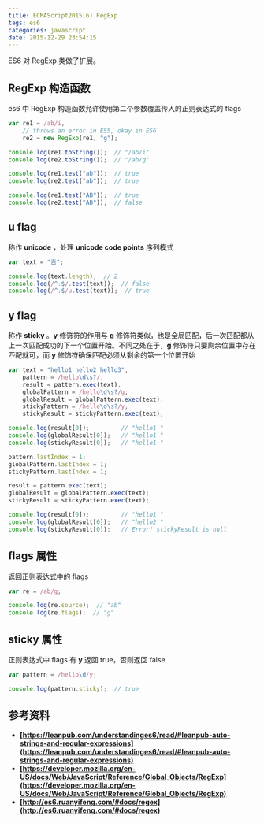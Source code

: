 ```yaml
---
title: ECMAScript2015(6) RegExp
tags: es6
categories: javascript
date: 2015-12-29 23:54:15
---
```


ES6 对 RegExp 类做了扩展。
<!--more-->

## RegExp 构造函数

es6 中 RegExp 构造函数允许使用第二个参数覆盖传入的正则表达式的 flags

```js
var re1 = /ab/i,
    // throws an error in ES5, okay in ES6
    re2 = new RegExp(re1, "g");

console.log(re1.toString());  // "/ab/i"
console.log(re2.toString());  // "/ab/g"

console.log(re1.test("ab"));  // true
console.log(re2.test("ab"));  // true

console.log(re1.test("AB"));  // true
console.log(re2.test("AB"));  // false
```

## u flag

称作 **unicode** ，处理 **unicode code points** 序列模式

```js
var text = "𠮷";

console.log(text.length);  // 2
console.log(/^.$/.test(text));  // false
console.log(/^.$/u.test(text));  // true
```

## y flag

称作 **sticky** 。**y** 修饰符的作用与 **g** 修饰符类似，也是全局匹配，后一次匹配都从上一次匹配成功的下一个位置开始。不同之处在于，**g** 修饰符只要剩余位置中存在匹配就可，而 **y** 修饰符确保匹配必须从剩余的第一个位置开始

```js
var text = "hello1 hello2 hello3",
    pattern = /hello\d\s?/,
    result = pattern.exec(text),
    globalPattern = /hello\d\s?/g,
    globalResult = globalPattern.exec(text),
    stickyPattern = /hello\d\s?/y,
    stickyResult = stickyPattern.exec(text);

console.log(result[0]);         // "hello1 "
console.log(globalResult[0]);   // "hello1 "
console.log(stickyResult[0]);   // "hello1 "

pattern.lastIndex = 1;
globalPattern.lastIndex = 1;
stickyPattern.lastIndex = 1;

result = pattern.exec(text);
globalResult = globalPattern.exec(text);
stickyResult = stickyPattern.exec(text);

console.log(result[0]);         // "hello1 "
console.log(globalResult[0]);   // "hello2 "
console.log(stickyResult[0]);   // Error! stickyResult is null
```

## flags 属性

返回正则表达式中的 flags

```js
var re = /ab/g;

console.log(re.source);  // "ab"
console.log(re.flags);  // "g"
```

## sticky 属性

正则表达式中 flags 有 **y** 返回 true，否则返回 false

```js
var pattern = /hello\d/y;

console.log(pattern.sticky);  // true
```

## 参考资料

* **[https://leanpub.com/understandinges6/read/#leanpub-auto-strings-and-regular-expressions](https://leanpub.com/understandinges6/read/#leanpub-auto-strings-and-regular-expressions)**
* **[https://developer.mozilla.org/en-US/docs/Web/JavaScript/Reference/Global_Objects/RegExp](https://developer.mozilla.org/en-US/docs/Web/JavaScript/Reference/Global_Objects/RegExp)**
* **[http://es6.ruanyifeng.com/#docs/regex](http://es6.ruanyifeng.com/#docs/regex)**
